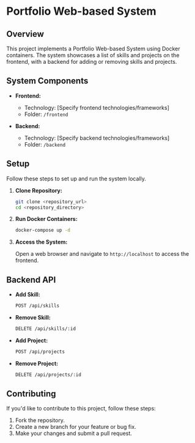 # Portfolio Web-based System

## Overview

This project implements a Portfolio Web-based System using Docker containers. The system showcases a list of skills and projects on the frontend, with a backend for adding or removing skills and projects.

## System Components

- **Frontend:**
  - Technology: [Specify frontend technologies/frameworks]
  - Folder: `/frontend`

- **Backend:**
  - Technology: [Specify backend technologies/frameworks]
  - Folder: `/backend`

## Setup

Follow these steps to set up and run the system locally.

1. **Clone Repository:**

    ```bash
    git clone <repository_url>
    cd <repository_directory>
    ```

2. **Run Docker Containers:**

    ```bash
    docker-compose up -d
    ```

3. **Access the System:**

    Open a web browser and navigate to `http://localhost` to access the frontend.

## Backend API

- **Add Skill:**

    ```bash
    POST /api/skills
    ```

- **Remove Skill:**

    ```bash
    DELETE /api/skills/:id
    ```

- **Add Project:**

    ```bash
    POST /api/projects
    ```

- **Remove Project:**

    ```bash
    DELETE /api/projects/:id
    ```

## Contributing

If you'd like to contribute to this project, follow these steps:

1. Fork the repository.
2. Create a new branch for your feature or bug fix.
3. Make your changes and submit a pull request.


